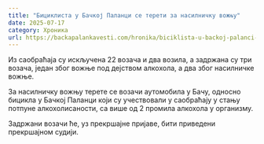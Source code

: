 ```yaml
---
title: "Бициклиста у Бачкој Паланци се терети за насилничку вожњу"
date: 2025-07-17
category: Хроника
url: https://backapalankavesti.com/hronika/biciklista-u-backoj-palanci-se-tereti-za-nasilnicku-voznju/
---
```


Из саобраћаја су искључена 22 возача и два возила, а задржана су три возача, један због вожње под дејством алкохола, а два због насилничке вожње.

За насилничку вожњу терете се возачи аутомобила у Бачу, односно бицикла у Бачкој Паланци који су учествовали у саобраћају у стању потпуне алкохолисаности, са више од 2 промила алкохола у организму.

Задржани возачи ће, уз прекршајне пријаве, бити приведени прекршајном судији.
